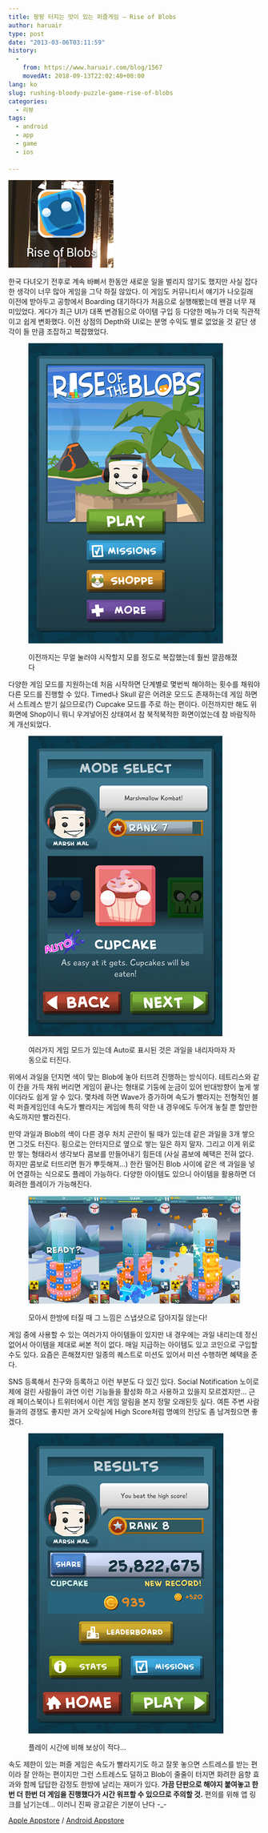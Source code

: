```yaml
---
title: 팡팡 터지는 맛이 있는 퍼즐게임 – Rise of Blobs
author: haruair
type: post
date: "2013-03-06T03:11:59"
history:
  - 
    from: https://www.haruair.com/blog/1567
    movedAt: 2018-09-13T22:02:40+00:00
lang: ko
slug: rushing-bloody-puzzle-game-rise-of-blobs
categories:
  - 리뷰
tags:
  - android
  - app
  - game
  - ios

---
```


![](icon.png)

한국 다녀오기 전후로 계속 바뻐서 한동안 새로운 일을 벌리지 않기도 했지만 사실 잡다한 생각이 너무 많아 게임을 그닥 하질 않았다. 이 게임도 커뮤니티서 얘기가 나오길래 이전에 받아두고 공항에서 Boarding 대기하다가 처음으로 실행해봤는데 왠걸 너무 재미있었다. 게다가 최근 UI가 대폭 변경됨으로 아이템 구입 등 다양한 메뉴가 더욱 직관적이고 쉽게 변화했다. 이전 상점의 Depth와 UI로는 분명 수익도 별로 없었을 것 같단 생각이 들 만큼 조잡하고 복잡했었다.



<figure>

![](Main.png)

<figcaption>이전까지는 무얼 눌러야 시작할지 모를 정도로 복잡했는데 훨씬 깔끔해졌다</figcaption></figure>

다양한 게임 모드를 지원하는데 처음 시작하면 단계별로 몇번씩 해야하는 횟수를 채워야 다른 모드를 진행할 수 있다. Timed나 Skull 같은 어려운 모드도 존재하는데 게임 하면서 스트레스 받기 싫으므로(?) Cupcake 모드를 주로 하는 편이다. 이전까지만 해도 위 화면에 Shop이니 뭐니 우겨넣어진 상태여서 참 북적북적한 화면이었는데 참 바람직하게 개선되었다.



<figure>

![](menu.png)

<figcaption>여러가지 게임 모드가 있는데 Auto로 표시된 것은 과일을 내리자마자 자동으로 터진다.</figcaption></figure>

위에서 과일을 던지면 색이 맞는 Blob에 놓아 터뜨려 진행하는 방식이다. 테트리스와 같이 칸을 가득 채워 버리면 게임이 끝나는 형태로 기둥에 눈금이 있어 반대방향이 높게 쌓이더라도 쉽게 알 수 있다. 몇차례 하면 Wave가 증가하며 속도가 빨라지는 전형적인 블럭 퍼즐게임인데 속도가 빨라지는 게임에 특히 약한 내 경우에도 두어개 놓칠 뿐 할만한 속도까지만 빨라진다.

만약 과일과 Blob의 색이 다른 경우 처치 곤란이 될 때가 있는데 같은 과일을 3개 쌓으면 그것도 터진다. 횡으로는 안터지므로 옆으로 쌓는 일은 하지 말자. 그리고 이게 위로만 쌓는 형태라서 생각보다 콤보를 만들어내기 힘든데 (사실 콤보에 혜택은 전혀 없다. 하지만 콤보로 터뜨리면 뭔가 뿌듯해져&#8230;) 한칸 떨어진 Blob 사이에 같은 색 과일을 넣어 연결하는 식으로도 플레이 가능하다. 다양한 아이템도 있으니 아이템을 활용하면 더 화려한 플레이가 가능해진다.



<figure>

![](Screenshot_2013-03-06-12-34-31.png)

<figcaption>모아서 한방에 터질 때 그 느낌은 스냅샷으로 담아지질 않는다!</figcaption></figure>

게임 중에 사용할 수 있는 여러가지 아이템들이 있지만 내 경우에는 과일 내리는데 정신 없어서 아이템을 제대로 써본 적이 없다. 매일 지급하는 아이템도 있고 코인으로 구입할 수도 있다. 요즘은 흔해졌지만 일종의 퀘스트로 미션도 있어서 미션 수행하면 혜택을 준다.

SNS 등록해서 친구와 등록하고 이런 부분도 다 있긴 있다. Social Notification 노이로제에 걸린 사람들이 과연 이런 기능들을 활성화 하고 사용하고 있을지 모르겠지만&#8230; 근래 페이스북이나 트위터에서 이런 게임 알림을 본지 정말 오래된듯 싶다. 여튼 주변 사람들과의 경쟁도 좋지만 과거 오락실에 High Score처럼 명예의 전당도 좀 남겨줬으면 좋겠다.



<figure>

![](Screenshot_2013-03-06-12-38-24.png)

<figcaption>플레이 시간에 비해 보상이 적다&#8230;</figcaption></figure>

속도 제한이 있는 퍼즐 게임은 속도가 빨라지기도 하고 잘못 놓으면 스트레스를 받는 편이라 잘 안하는 편이지만 그런 스트레스도 덜하고 Blob이 줄줄이 터지면 화려한 음향 효과와 함께 답답한 감정도 한방에 날리는 재미가 있다. **가끔 단판으로 해야지 붙여놓고 한번 더 한번 더 게임을 진행했다가 시간 워프할 수 있으므로 주의할 것.** 편의를 위해 앱 링크를 남기는데&#8230; 이러니 진짜 광고같은 기분이 난다 -_-

<a target="_blank" href="https://itunes.apple.com/us/app/rise-of-the-blobs/id529543591?mt=8">Apple Appstore</a> / <a target="_blank" href="https://play.google.com/store/apps/details?id=com.robotinvader.fooding&#038;hl=en">Android Appstore</a>
